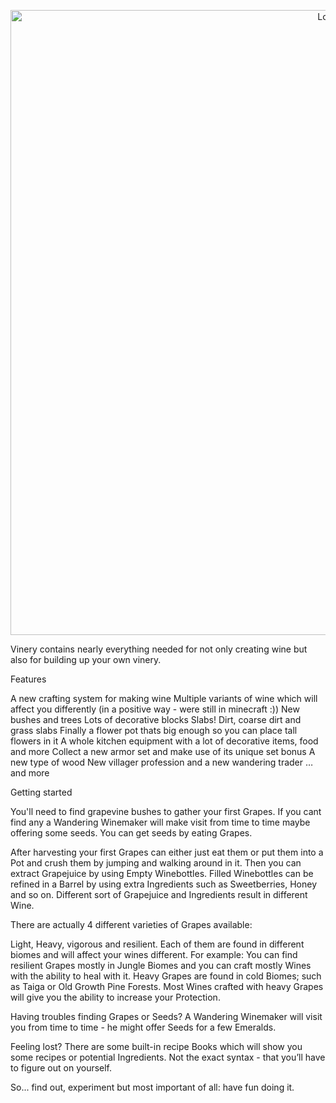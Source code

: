 <a href="https://www.curseforge.com/minecraft/mc-mods/lets-do-wine">
    <p align="center">
        <img src="https://imgur.com/YmdSOEn.png" alt="Logo" width="1000"/> 
    </p>
</a>



 Vinery contains nearly everything needed for not only creating wine but also for building up your own vinery.

 

 

 

Features

 

A new crafting system for making wine 
Multiple variants of wine which will affect you differently (in a positive way - were still in minecraft :))
New bushes and trees 
Lots of decorative blocks 
Slabs! Dirt, coarse dirt and grass slabs
Finally a flower pot thats big enough so you can place tall flowers in it 
A whole kitchen equipment with a lot of decorative items, food and more 
Collect a new armor set and make use of its unique set bonus
A new type of wood
New villager profession and a new wandering trader 
… and more
 

 

Getting started

 

You'll need to find grapevine bushes to gather your first Grapes. If you cant find any a Wandering Winemaker will make visit from time to time maybe offering some seeds. You can get seeds by eating Grapes.

After harvesting your first Grapes can either just eat them or put them into a Pot and crush them by jumping and walking around in it. Then you can extract Grapejuice by using Empty Winebottles. Filled Winebottles can be refined in a Barrel by using extra Ingredients such as Sweetberries, Honey and so on. Different sort of Grapejuice and Ingredients result in different Wine. 

 

There are actually 4 different varieties of Grapes available: 

Light, Heavy, vigorous and resilient. Each of them are found in different biomes and will affect your wines different. For example: You can find resilient Grapes mostly in Jungle Biomes and you can craft mostly Wines with the ability to heal with it. Heavy Grapes are found in cold Biomes; such as Taiga or Old Growth Pine Forests. Most Wines crafted with heavy Grapes will give you the ability to increase your Protection. 

Having troubles finding Grapes or Seeds? A Wandering Winemaker will visit you from time to time - he might offer Seeds for a few Emeralds. 

 

 

Feeling lost? There are some built-in recipe Books which will show you some recipes or potential Ingredients. Not the exact syntax - that you’ll have to figure out on yourself. 

 

 

So... find out, experiment but most important of all: have fun doing it. 
